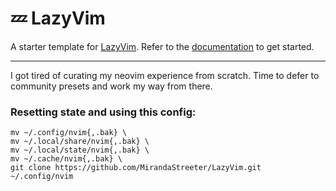 # 💤 LazyVim

A starter template for [LazyVim](https://github.com/LazyVim/LazyVim).
Refer to the [documentation](https://lazyvim.github.io/installation) to get started.

---

I got tired of curating my neovim experience from scratch.
Time to defer to community presets and work my way from there.

### Resetting state and using this config:
```
mv ~/.config/nvim{,.bak} \
mv ~/.local/share/nvim{,.bak} \
mv ~/.local/state/nvim{,.bak} \
mv ~/.cache/nvim{,.bak} \
git clone https://github.com/MirandaStreeter/LazyVim.git ~/.config/nvim
```
